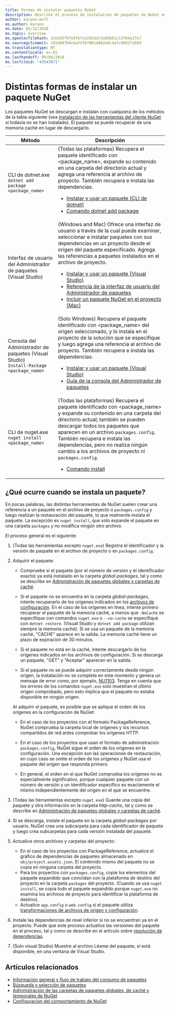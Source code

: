 ```yaml
---
title: Formas de instalar paquetes NuGet
description: Describe el proceso de instalación de paquetes de NuGet en un proyecto, que incluye lo que sucede en el disco y a los correspondientes archivos de proyecto.
author: karann-msft
ms.author: karann
ms.date: 02/12/2018
ms.topic: overview
ms.openlocfilehash: 3cb3d5f97e9fb7ce292ddc5a95b61c13f64a17e7
ms.sourcegitcommit: 1d1406764c6af5fb7801d462e0c4afc9092fa569
ms.translationtype: HT
ms.contentlocale: es-ES
ms.lasthandoff: 09/04/2018
ms.locfileid: "43547671"
---
```

# <a name="different-ways-to-install-a-nuget-package"></a>Distintas formas de instalar un paquete NuGet

Los paquetes NuGet se descargan e instalan con cualquiera de los métodos de la tabla siguiente (vea [Instalación de las herramientas del cliente NuGet](../install-nuget-client-tools.md) si todavía no se han instalado). El paquete se puede recuperar de una memoria caché en lugar de descargarlo.

| Método | Descripción |
| --- | --- |
| CLI de dotnet.exe<br/>`dotnet add package <package_name>` | (Todas las plataformas) Recupera el paquete identificado con \<package_name\>, expande su contenido en una carpeta del directorio actual y agrega una referencia al archivo de proyecto. También recupera e instala las dependencias.<ul><li>[Instalar y usar un paquete (CLI de dotnet)](../quickstart/install-and-use-a-package-using-the-dotnet-cli.md)</li><li>[Comando dotnet add package](/dotnet/core/tools/dotnet-add-package)</li></ul> |
| Interfaz de usuario del Administrador de paquetes (Visual Studio) | (Windows and Mac) Ofrece una interfaz de usuario a través de la cual puede examinar, seleccionar e instalar paquetes con sus dependencias en un proyecto desde el origen del paquete especificado. Agrega las referencias a paquetes instalados en el archivo de proyecto.<ul><li>[Instalar y usar un paquete (Visual Studio)](../quickstart/install-and-use-a-package-in-visual-studio.md)</li><li>[Referencia de la interfaz de usuario del Administrador de paquetes](../tools/package-manager-ui.md)</li><li>[Incluir un paquete NuGet en el proyecto (Mac)](/visualstudio/mac/nuget-walkthrough)</li></ul> |
| Consola del Administrador de paquetes (Visual Studio)<br/>`Install-Package <package_name>` | (Solo Windows) Recupera el paquete identificado con \<package_name\> del origen seleccionado, y lo instala en el proyecto de la solución que se especifique y luego agrega una referencia al archivo de proyecto. También recupera e instala las dependencias.<ul><li>[Instalar y usar un paquete (Visual Studio)](../quickstart/install-and-use-a-package-in-visual-studio.md)</li><li>[Guía de la consola del Administrador de paquetes](../tools/package-manager-console.md)</li></ul> |
| CLI de nuget.exe<br/>`nuget install <package_name>` | (Todas las plataformas) Recupera el paquete identificado con \<package_name\> y expande su contenido en una carpeta del directorio actual; también se pueden descargar todos los paquetes que aparecen en un archivo `packages.config`. También recupera e instala las dependencias, pero no realiza ningún cambio a los archivos de proyecto ni `packages.config`.<ul><li>[Comando install](../tools/cli-ref-install.md)</li></ul> |

## <a name="what-happens-when-a-package-is-installed"></a>¿Qué ocurre cuando se instala un paquete?

En pocas palabras, las distintas herramientas de NuGet suelen crear una referencia a un paquete en el archivo de proyecto o `packages.config` y luego realizan la restauración del paquete, lo que realmente instala el paquete. La excepción es `nuget install`, que solo expande el paquete en una carpeta `packages` y no modifica ningún otro archivo.

El proceso general es el siguiente:

1. (Todas las herramientas excepto `nuget.exe`) Registra el identificador y la versión de paquete en el archivo de proyecto o en `packages.config`.

2. Adquirir el paquete:
   - Compruebe si el paquete (por el número de versión y el identificador exacto) ya está instalado en la carpeta *global-packages*, tal y como se describe en [Administración de paquetes globales y carpetas de caché](managing-the-global-packages-and-cache-folders.md).

   - Si el paquete no se encuentra en la carpeta *global-packages*, intente recuperarlo de los orígenes indicados en los [archivos de configuración](Configuring-NuGet-Behavior.md). En el caso de los orígenes en línea, intente primero recuperar el paquete de la memoria caché, a menos que `-NoCache` se especifique con comandos `nuget.exe` o `--no-cache` se especifique con `dotnet restore`. (Visual Studio y `dotnet add package` utilizan siempre la memoria caché). Si se usa un paquete de la memoria caché, "CACHE" aparece en la salida. La memoria caché tiene un plazo de expiración de 30 minutos.

   - Si el paquete no está en la caché, intente descargarlo de los orígenes indicados en los archivos de configuración. Si se descarga un paquete, "GET" y "Aceptar" aparecen en la salida.

   - Si el paquete no se puede adquirir correctamente desde ningún origen, la instalación no se completa en este momento y genera un mensaje de error como, por ejemplo, [NU1103](../reference/errors-and-warnings/NU1103.md). Tenga en cuenta que los errores de los comandos `nuget.exe` solo muestran el último origen comprobado, pero esto implica que el paquete no estaba disponible en ningún origen.

   Al adquirir el paquete, es posible que se aplique el orden de los orígenes en la configuración de NuGet:

   - En el caso de los proyectos con el formato PackageReference, NuGet comprueba la carpeta local de orígenes y los recursos compartidos de red antes comprobar los orígenes HTTP.

   - En el caso de los proyectos que usan el formato de administración `packages.config`, NuGet sigue el orden de los orígenes en la configuración. Una excepción son las operaciones de restauración, en cuyo caso se omite el orden de los orígenes y NuGet usa el paquete del origen que responda primero.

   - En general, el orden en el que NuGet comprueba los orígenes no es especialmente significativo, porque cualquier paquete con un número de versión y un identificador específico es exactamente el mismo independientemente del origen en el que se encuentre.

3. (Todas las herramientas excepto `nuget.exe`) Guarde una copia del paquete y otra información en la carpeta *http-cache*, tal y como se describe en [Administración de paquetes globales y carpetas de caché](managing-the-global-packages-and-cache-folders.md).

4. Si se descarga, instale el paquete en la carpeta *global-packages* por usuario. NuGet crea una subcarpeta para cada identificador de paquete y luego crea subcarpetas para cada versión instalada del paquete.

5. Actualice otros archivos y carpetas del proyecto:

    - En el caso de los proyectos con PackageReference, actualice el gráfico de dependencias de paquetes almacenado en `obj/project.assets.json`. El contenido mismo del paquete no se copia en ninguna carpeta del proyecto.
    - Para los proyectos con `packages.config`, copie los elementos del paquete expandido que coincidan con la plataforma de destino del proyecto en la carpeta `packages` del proyecto. (Cuando se usa `nuget install`, se copia todo el paquete expandido porque `nuget.exe` no examina los archivos de proyecto para identificar la plataforma de destino).
    - Actualice `app.config` o `web.config` si el paquete utiliza [transformaciones de archivos de origen y configuración](../create-packages/source-and-config-file-transformations.md).

6. Instale las dependencias de nivel inferior si no se encuentran ya en el proyecto. Puede que este proceso actualice las versiones del paquete en el proceso, tal y como se describe en el artículo sobre [resolución de dependencias](../consume-packages/dependency-resolution.md).

7. (Solo visual Studio) Muestre al archivo Léame del paquete, si está disponible, en una ventana de Visual Studio.

## <a name="related-articles"></a>Artículos relacionados

- [Información general y flujo de trabajo del consumo de paquetes](../consume-packages/overview-and-workflow.md)
- [Búsqueda y selección de paquetes](../consume-packages/finding-and-choosing-packages.md)
- [Administración de las carpetas de paquetes globales, de caché y temporales de NuGet](managing-the-global-packages-and-cache-folders.md)
- [Configuración del comportamiento de NuGet](../consume-packages/configuring-nuget-behavior.md)
